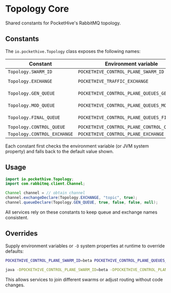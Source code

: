 # Topology Core

Shared constants for PocketHive's RabbitMQ topology.

## Constants

The `io.pockethive.Topology` class exposes the following names:

| Constant | Environment variable | Default |
| --- | --- | --- |
| `Topology.SWARM_ID` | `POCKETHIVE_CONTROL_PLANE_SWARM_ID` | `default` |
| `Topology.EXCHANGE` | `POCKETHIVE_TRAFFIC_EXCHANGE` | `ph.<swarm>.hive` |
| `Topology.GEN_QUEUE` | `POCKETHIVE_CONTROL_PLANE_QUEUES_GENERATOR` | `ph.<swarm>.gen` |
| `Topology.MOD_QUEUE` | `POCKETHIVE_CONTROL_PLANE_QUEUES_MODERATOR` | `ph.<swarm>.mod` |
| `Topology.FINAL_QUEUE` | `POCKETHIVE_CONTROL_PLANE_QUEUES_FINAL` | `ph.<swarm>.final` |
| `Topology.CONTROL_QUEUE` | `POCKETHIVE_CONTROL_PLANE_CONTROL_QUEUE` | `ph.control` |
| `Topology.CONTROL_EXCHANGE` | `POCKETHIVE_CONTROL_PLANE_EXCHANGE` | `ph.control` |

Each constant first checks the environment variable (or JVM system property) and falls back to the default value shown.

## Usage

```java
import io.pockethive.Topology;
import com.rabbitmq.client.Channel;

Channel channel = // obtain channel
channel.exchangeDeclare(Topology.EXCHANGE, "topic", true);
channel.queueDeclare(Topology.GEN_QUEUE, true, false, false, null);
```

All services rely on these constants to keep queue and exchange names consistent.

## Overrides

Supply environment variables or `-D` system properties at runtime to override defaults:

```bash
POCKETHIVE_CONTROL_PLANE_SWARM_ID=beta POCKETHIVE_CONTROL_PLANE_QUEUES_GENERATOR=ph.beta.custom ./run-service
```

```bash
java -DPOCKETHIVE_CONTROL_PLANE_SWARM_ID=beta -DPOCKETHIVE_CONTROL_PLANE_QUEUES_GENERATOR=ph.beta.custom ...
```

This allows services to join different swarms or adjust routing without code changes.
